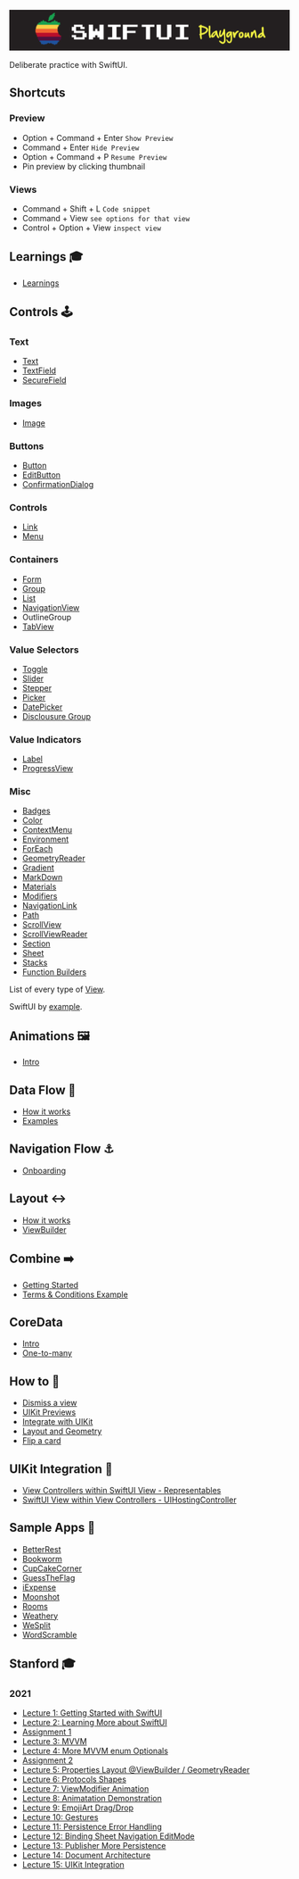![](images/logo.png)

Deliberate practice with SwiftUI. 

## Shortcuts

### Preview
- Option + Command + Enter `Show Preview`
- Command + Enter `Hide Preview`
- Option + Command + P `Resume Preview`
- Pin preview by clicking thumbnail

### Views
- Command + Shift + L `Code snippet`
- Command + View `see options for that view`
- Control + Option + View `inspect view`

## Learnings 🎓

- [Learnings](Learnings/README.md)

## Controls 🕹

### Text

- [Text](Controls/Text/README.md)
- [TextField](Controls/TextField/README.md)
- [SecureField](Controls/SecureField/README.md)

### Images

- [Image](Controls/Image/README.md)

### Buttons

- [Button](Controls/Button/README.md)
- [EditButton](Controls/EditButton/README.md)
- [ConfirmationDialog](Controls/ConfirmationDialog/README.md)

### Controls

- [Link](Controls/Link/README.md)
- [Menu](Controls/Menu/README.md)

### Containers

- [Form](Controls/Form/README.md)
- [Group](Controls/Group/README.md)
- [List](Controls/Lists/README.md)
- [NavigationView](Controls/NavigationView/README.md)
- OutlineGroup
- [TabView](Controls/TabView/README.md)


### Value Selectors

- [Toggle](Controls/Toggle/README.md)
- [Slider](Controls/Slider/README.md)
- [Stepper](Controls/Stepper/README.md)
- [Picker](Controls/Picker/README.md)
- [DatePicker](Controls/DatePicker/README.md)
- [Disclousure Group](Controls/DisclosureGroup/README.md)

### Value Indicators

- [Label](Controls/Label/README.md)
- [ProgressView](Controls/ProgressView/README.md)


### Misc 

- [Badges](Controls/Badges/README.md)
- [Color](Controls/Color/README.md)
- [ContextMenu](Controls/ContextMenu/README.md)
- [Environment](Controls/Environment/README.md)
- [ForEach](Controls/ForEach/README.md)
- [GeometryReader](Controls/GeometryReader/README.md)
- [Gradient](Controls/Gradient/README.md)
- [MarkDown](Controls/MarkDown/README.md)
- [Materials](Controls/Materials/README.md)
- [Modifiers](Controls/Modifiers/README.md)
- [NavigationLink](Controls/NavigationLink/README.md)
- [Path](Controls/Path/README.md)
- [ScrollView](Controls/ScrollView/README.md)
- [ScrollViewReader](Controls/ScrollViewReader/README.md)
- [Section](Controls/Section/README.md)
- [Sheet](Controls/Sheet/README.md)
- [Stacks](Controls/Stacks/README.md)
- [Function Builders](Misc/FunctionBuilders/README.md)


List of every type of [View](https://developer.apple.com/documentation/swiftui/view).

SwiftUI by [example](https://www.hackingwithswift.com/quick-start/swiftui).


## Animations 🖼

- [Intro](Animations/Intro/README.md)

## Data Flow 🔁
- [How it works](Dataflow/HowItWorks/README.md)
- [Examples](Dataflow/zExamples.md)

## Navigation Flow ⚓️
- [Onboarding](NavigationFlow/Onboarding/README.md)

## Layout ↔️
- [How it works](Layout/HowItWorks/README.md)
- [ViewBuilder](Layout/ViewBuilder/README.md)


## Combine ➡️
- [Getting Started](Combine/GettingStarted/README.md)
- [Terms & Conditions Example](Combine/GettingStarted/TermsAndConditions/README.md)

## CoreData

- [Intro](CoreData/Intro/README.md)
- [One-to-many](CoreData/OneToMany/README.md)

## How to 🧱

- [Dismiss a view](HowTo/DismissAView/README.md)
- [UIKit Previews](HowTo/Preview/README.md)
- [Integrate with UIKit](HowTo/IntegrateWithUIKit/README.md)
- [Layout and Geometry](LayoutAndGeometry/README.md)
- [Flip a card](HowTo/FlipACard/README.md)

## UIKit Integration 🌉

- [View Controllers within SwiftUI View - Representables](UIKitIntegration/Representables/README.md)
- [SwiftUI View within View Controllers - UIHostingController](UIKitIntegration/UIHostingController/README.md)

## Sample Apps 🍭

- [BetterRest](SampleApps/BetterRest/README.md)
- [Bookworm](SampleApps/Bookworm/README.md)
- [CupCakeCorner](SampleApps/CupCakeCorner/README.md)
- [GuessTheFlag](SampleApps/GuessTheFlag/README.md)
- [iExpense](SampleApps/iExpense/README.md)
- [Moonshot](SampleApps/Moonshot/README.md)
- [Rooms](SampleApps/Rooms/README.md)
- [Weathery](SampleApps/WeatherySwiftUI/README.md)
- [WeSplit](SampleApps/WeSplit/README.md)
- [WordScramble](SampleApps/WordScramble/README.md)

## Stanford 🎓

### 2021

- [Lecture 1: Getting Started with SwiftUI](Stanford/2021/Lecture1/README.md)
- [Lecture 2: Learning More about SwiftUI](Stanford/2021/Lecture2/README.md)
- [Assignment 1](Stanford/2021/Assignment1/README.md)
- [Lecture 3: MVVM](Stanford/2021/Lecture3/README.md)
- [Lecture 4: More MVVM enum Optionals](Stanford/2021/Lecture4/README.md)
- [Assignment 2](Stanford/2021/Assignment2/README.md)
- [Lecture 5: Properties Layout @ViewBuilder / GeometryReader](Stanford/2021/Lecture5/README.md)
- [Lecture 6: Protocols Shapes](Stanford/2021/Lecture6/README.md)
- [Lecture 7: ViewModifier Animation](Stanford/2021/Lecture7/README.md)
- [Lecture 8: Animatation Demonstration](Stanford/2021/Lecture8/README.md)
- [Lecture 9: EmojiArt Drag/Drop](Stanford/2021/Lecture9/README.md)
- [Lecture 10: Gestures](Stanford/2021/Lecture10/README.md)
- [Lecture 11: Persistence Error Handling](Stanford/2021/Lecture11/README.md)
- [Lecture 12: Binding Sheet Navigation EditMode](Stanford/2021/Lecture12/README.md)
- [Lecture 13: Publisher More Persistence
](Stanford/2021/Lecture13/README.md)
- [Lecture 14: Document Architecture](Stanford/2021/Lecture14/README.md)
- [Lecture 15: UIKit Integration](Stanford/2021/Lecture15/README.md)



